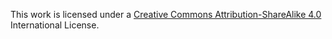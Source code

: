 This work is licensed under a [Creative Commons Attribution-ShareAlike 4.0](http://creativecommons.org/licenses/by-sa/4.0/) International License.
